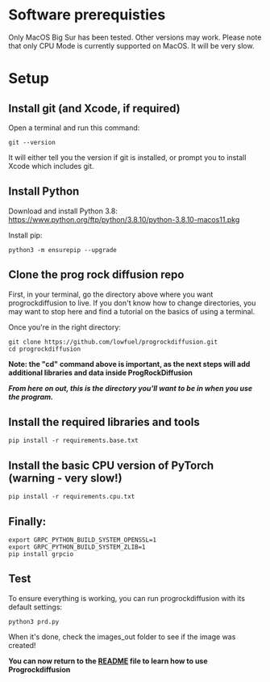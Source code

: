 # Software prerequisties
Only MacOS Big Sur has been tested. Other versions may work.
Please note that only CPU Mode is currently supported on MacOS. It will be very slow.

# Setup
## Install git (and Xcode, if required)
Open a terminal and run this command:
```
git --version
```
It will either tell you the version if git is installed, or prompt you to install Xcode which includes git.

## Install Python
Download and install Python 3.8: https://www.python.org/ftp/python/3.8.10/python-3.8.10-macos11.pkg

Install pip:
```
python3 -m ensurepip --upgrade
```

## Clone the prog rock diffusion repo
First, in your terminal, go the directory above where you want progrockdiffusion to live. 
If you don't know how to change directories, you may want to stop here and find a tutorial on the basics of using a terminal.

Once you're in the right directory:
```
git clone https://github.com/lowfuel/progrockdiffusion.git
cd progrockdiffusion
```
**Note: the "cd" command above is important, as the next steps will add additional libraries and data inside ProgRockDiffusion**

***From here on out, this is the directory you'll want to be in when you use the program.***

## Install the required libraries and tools
```
pip install -r requirements.base.txt
```

## Install the basic CPU version of PyTorch (warning - very slow!)
```
pip install -r requirements.cpu.txt
```

## Finally:
```
export GRPC_PYTHON_BUILD_SYSTEM_OPENSSL=1
export GRPC_PYTHON_BUILD_SYSTEM_ZLIB=1
pip install grpcio
```

## Test
To ensure everything is working, you can run progrockdiffusion with its default settings:
```
python3 prd.py
```
When it's done, check the images_out folder to see if the image was created!

**You can now return to the [README](README.md) file to learn how to use Progrockdiffusion**
